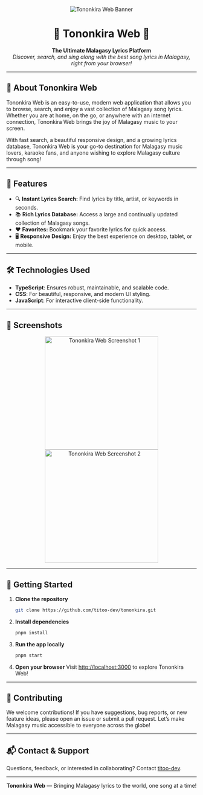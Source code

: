 <p align="center">
  <img src="https://raw.githubusercontent.com/titoo-dev/tononkira/main/assets/banner.png" alt="Tononkira Web Banner" style="max-width:100%;" />
</p>

<h1 align="center">🎼 Tononkira Web 🎼</h1>

<p align="center">
  <b>The Ultimate Malagasy Lyrics Platform</b> <br/>
  <i>Discover, search, and sing along with the best song lyrics in Malagasy, right from your browser!</i>
</p>

---

## 🌟 About Tononkira Web

Tononkira Web is an easy-to-use, modern web application that allows you to browse, search, and enjoy a vast collection of Malagasy song lyrics. Whether you are at home, on the go, or anywhere with an internet connection, Tononkira Web brings the joy of Malagasy music to your screen.

With fast search, a beautiful responsive design, and a growing lyrics database, Tononkira Web is your go-to destination for Malagasy music lovers, karaoke fans, and anyone wishing to explore Malagasy culture through song!

---

## 🚀 Features

- 🔍 **Instant Lyrics Search:** Find lyrics by title, artist, or keywords in seconds.
- 📚 **Rich Lyrics Database:** Access a large and continually updated collection of Malagasy songs.
- ❤️ **Favorites:** Bookmark your favorite lyrics for quick access.
- 🖥️ **Responsive Design:** Enjoy the best experience on desktop, tablet, or mobile.

---

## 🛠️ Technologies Used

- **TypeScript**: Ensures robust, maintainable, and scalable code.
- **CSS**: For beautiful, responsive, and modern UI styling.
- **JavaScript**: For interactive client-side functionality.

---

## 📸 Screenshots

<p align="center">
  <img src="https://raw.githubusercontent.com/titoo-dev/tononkira/main/assets/screenshot1.png" alt="Tononkira Web Screenshot 1" width="300"/>
  <img src="https://raw.githubusercontent.com/titoo-dev/tononkira/main/assets/screenshot2.png" alt="Tononkira Web Screenshot 2" width="300"/>
</p>

---

## 🚦 Getting Started

1. **Clone the repository**
   ```bash
   git clone https://github.com/titoo-dev/tononkira.git
   ```
2. **Install dependencies**
   ```bash
   pnpm install
   ```
3. **Run the app locally**
   ```bash
   pnpm start
   ```
4. **Open your browser**
   Visit [http://localhost:3000](http://localhost:3000) to explore Tononkira Web!

---

## 🤝 Contributing

We welcome contributions! If you have suggestions, bug reports, or new feature ideas, please open an issue or submit a pull request. Let’s make Malagasy music accessible to everyone across the globe!

---

## 📬 Contact & Support

Questions, feedback, or interested in collaborating? Contact [titoo-dev](mailto:titoo.dev@gmail.com).

---

<p align="center">
  <b>Tononkira Web</b> — Bringing Malagasy lyrics to the world, one song at a time!
</p>
